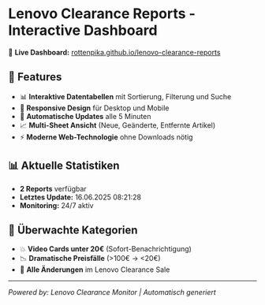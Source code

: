 # Lenovo Clearance Reports - Interactive Dashboard

🎯 **Live Dashboard:** [rottenpika.github.io/lenovo-clearance-reports](https://rottenpika.github.io/lenovo-clearance-reports/)

## 🚀 Features

- 📊 **Interaktive Datentabellen** mit Sortierung, Filterung und Suche
- 📱 **Responsive Design** für Desktop und Mobile
- 🔄 **Automatische Updates** alle 5 Minuten
- 📈 **Multi-Sheet Ansicht** (Neue, Geänderte, Entfernte Artikel)
- ⚡ **Moderne Web-Technologie** ohne Downloads nötig

## 📊 Aktuelle Statistiken

- **2 Reports** verfügbar
- **Letztes Update:** 16.06.2025 08:21:28
- **Monitoring:** 24/7 aktiv

## 🎯 Überwachte Kategorien

- 💥 **Video Cards unter 20€** (Sofort-Benachrichtigung)
- 📉 **Dramatische Preisfälle** (>100€ → <20€)
- 🔄 **Alle Änderungen** im Lenovo Clearance Sale

---
*Powered by: Lenovo Clearance Monitor | Automatisch generiert*
